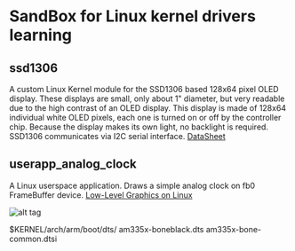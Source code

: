 # SandBox for Linux kernel drivers learning

## ssd1306
A custom Linux Kernel module for the SSD1306 based 128x64 pixel OLED display.
These displays are small, only about 1" diameter, but very readable due to the high contrast of an OLED display. This display is made of 128x64 individual white OLED pixels, each one is turned on or off by the controller chip. Because the display makes its own light, no backlight is required. 
SSD1306 communicates via I2C serial interface.
[DataSheet](https://www.olimex.com/Products/Modules/LCD/MOD-OLED-128x64/resources/SSD1306.pdf)

## userapp_analog_clock
A Linux userspace application. Draws a simple analog clock on fb0 FrameBuffer device.
[Low-Level Graphics on Linux](http://betteros.org/tut/graphics1.php)

![alt tag](https://www.mathworks.com/help/supportpkg/beagleboneio/ug/beaglebone_black_pinmap.png)

$KERNEL/arch/arm/boot/dts/
am335x-boneblack.dts
am335x-bone-common.dtsi


